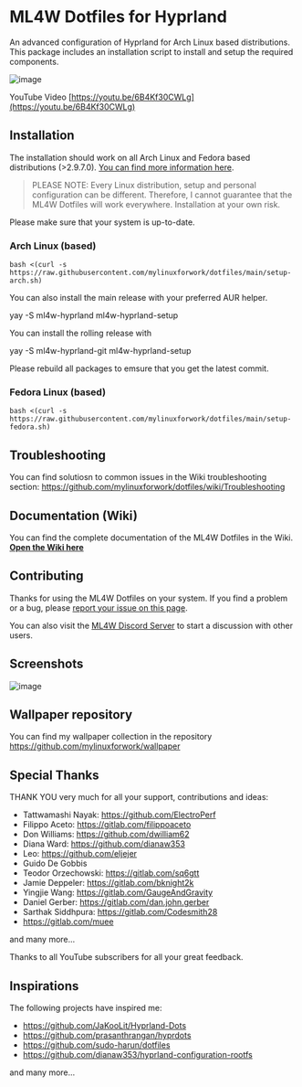 # ML4W Dotfiles for Hyprland

An advanced configuration of Hyprland for Arch Linux based distributions. This package includes an installation script to install and setup the required components.

![image](https://github.com/user-attachments/assets/47ed1ae0-a660-46f3-9bf5-917da0d3f675)

YouTube Video [https://youtu.be/6B4Kf30CWLg](https://youtu.be/6B4Kf30CWLg)

## Installation

The installation should work on all Arch Linux and Fedora based distributions (>2.9.7.0). [You can find more information here](https://github.com/mylinuxforwork/dotfiles/wiki).

> PLEASE NOTE: Every Linux distribution, setup and personal configuration can be different. Therefore, I cannot guarantee that the ML4W Dotfiles will work everywhere. Installation at your own risk.

Please make sure that your system is up-to-date.

### Arch Linux (based)
```
bash <(curl -s https://raw.githubusercontent.com/mylinuxforwork/dotfiles/main/setup-arch.sh)
```

You can also install the main release with your preferred AUR helper. 

yay -S ml4w-hyprland
ml4w-hyprland-setup

You can install the rolling release with

yay -S ml4w-hyprland-git
ml4w-hyprland-setup

Please rebuild all packages to emsure that you get the latest commit. 

### Fedora Linux (based)
```
bash <(curl -s https://raw.githubusercontent.com/mylinuxforwork/dotfiles/main/setup-fedora.sh)
```

## Troubleshooting

You can find solutiosn to common issues in the Wiki troubleshooting section: https://github.com/mylinuxforwork/dotfiles/wiki/Troubleshooting

## Documentation (Wiki)

You can find the complete documentation of the ML4W Dotfiles in the Wiki. <b>[Open the Wiki here](https://github.com/mylinuxforwork/dotfiles/wiki)</b>

## Contributing

Thanks for using the ML4W Dotfiles on your system. If you find a problem or a bug, please [report your issue on this page](https://github.com/mylinuxforwork/dotfiles/issues).

You can also visit the [ML4W Discord Server](https://discord.gg/c4fJK7Za3g) to start a discussion with other users.

## Screenshots

![image](https://github.com/user-attachments/assets/5f638a4c-e811-4f07-aa7f-e2669149c1c7)

## Wallpaper repository

You can find my wallpaper collection in the repository https://github.com/mylinuxforwork/wallpaper

## Special Thanks

THANK YOU very much for all your support, contributions and ideas:

- Tattwamashi Nayak: https://github.com/ElectroPerf
- Filippo Aceto: https://gitlab.com/filippoaceto
- Don Williams: https://github.com/dwilliam62
- Diana Ward: https://github.com/dianaw353
- Leo: https://github.com/eljejer
- Guido De Gobbis
- Teodor Orzechowski: https://gitlab.com/sq6gtt
- Jamie Deppeler: https://gitlab.com/bknight2k
- Yingjie Wang: https://gitlab.com/GaugeAndGravity
- Daniel Gerber: https://gitlab.com/dan.john.gerber
- Sarthak Siddhpura: https://gitlab.com/Codesmith28
- https://gitlab.com/muee

and many more...

Thanks to all YouTube subscribers for all your great feedback.

## Inspirations

The following projects have inspired me:

- https://github.com/JaKooLit/Hyprland-Dots
- https://github.com/prasanthrangan/hyprdots
- https://github.com/sudo-harun/dotfiles
- https://github.com/dianaw353/hyprland-configuration-rootfs

and many more...

